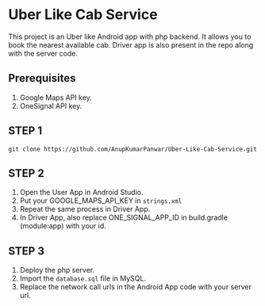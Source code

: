 # Uber Like Cab Service
This project is an Uber like Android app with php backend. It allows you to book the nearest available cab. Driver app is also present in the repo along with the server code.

## Prerequisites
1. Google Maps API key.
2. OneSignal API key.

## STEP 1
```git clone https://github.com/AnupKumarPanwar/Uber-Like-Cab-Service.git```

## STEP 2
1. Open the User App in Android Studio.
2. Put your GOOGLE_MAPS_API_KEY in `strings.xml`
3. Repeat the same process in Driver App.
4. In Driver App, also replace ONE_SIGNAL_APP_ID in build.gradle (module:app) with your id.

## STEP 3
1. Deploy the php server.
2. Import the `database.sql` file in MySQL.
3. Replace the network call urls in the Android App code with your server url.
